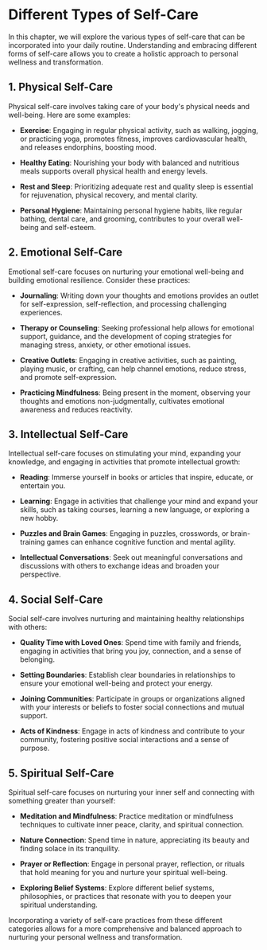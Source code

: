 Different Types of Self-Care
=====================================

In this chapter, we will explore the various types of self-care that can be incorporated into your daily routine. Understanding and embracing different forms of self-care allows you to create a holistic approach to personal wellness and transformation.

1\. Physical Self-Care
---------------------

Physical self-care involves taking care of your body's physical needs and well-being. Here are some examples:

* **Exercise**: Engaging in regular physical activity, such as walking, jogging, or practicing yoga, promotes fitness, improves cardiovascular health, and releases endorphins, boosting mood.

* **Healthy Eating**: Nourishing your body with balanced and nutritious meals supports overall physical health and energy levels.

* **Rest and Sleep**: Prioritizing adequate rest and quality sleep is essential for rejuvenation, physical recovery, and mental clarity.

* **Personal Hygiene**: Maintaining personal hygiene habits, like regular bathing, dental care, and grooming, contributes to your overall well-being and self-esteem.

2\. Emotional Self-Care
----------------------

Emotional self-care focuses on nurturing your emotional well-being and building emotional resilience. Consider these practices:

* **Journaling**: Writing down your thoughts and emotions provides an outlet for self-expression, self-reflection, and processing challenging experiences.

* **Therapy or Counseling**: Seeking professional help allows for emotional support, guidance, and the development of coping strategies for managing stress, anxiety, or other emotional issues.

* **Creative Outlets**: Engaging in creative activities, such as painting, playing music, or crafting, can help channel emotions, reduce stress, and promote self-expression.

* **Practicing Mindfulness**: Being present in the moment, observing your thoughts and emotions non-judgmentally, cultivates emotional awareness and reduces reactivity.

3\. Intellectual Self-Care
-------------------------

Intellectual self-care focuses on stimulating your mind, expanding your knowledge, and engaging in activities that promote intellectual growth:

* **Reading**: Immerse yourself in books or articles that inspire, educate, or entertain you.

* **Learning**: Engage in activities that challenge your mind and expand your skills, such as taking courses, learning a new language, or exploring a new hobby.

* **Puzzles and Brain Games**: Engaging in puzzles, crosswords, or brain-training games can enhance cognitive function and mental agility.

* **Intellectual Conversations**: Seek out meaningful conversations and discussions with others to exchange ideas and broaden your perspective.

4\. Social Self-Care
-------------------

Social self-care involves nurturing and maintaining healthy relationships with others:

* **Quality Time with Loved Ones**: Spend time with family and friends, engaging in activities that bring you joy, connection, and a sense of belonging.

* **Setting Boundaries**: Establish clear boundaries in relationships to ensure your emotional well-being and protect your energy.

* **Joining Communities**: Participate in groups or organizations aligned with your interests or beliefs to foster social connections and mutual support.

* **Acts of Kindness**: Engage in acts of kindness and contribute to your community, fostering positive social interactions and a sense of purpose.

5\. Spiritual Self-Care
----------------------

Spiritual self-care focuses on nurturing your inner self and connecting with something greater than yourself:

* **Meditation and Mindfulness**: Practice meditation or mindfulness techniques to cultivate inner peace, clarity, and spiritual connection.

* **Nature Connection**: Spend time in nature, appreciating its beauty and finding solace in its tranquility.

* **Prayer or Reflection**: Engage in personal prayer, reflection, or rituals that hold meaning for you and nurture your spiritual well-being.

* **Exploring Belief Systems**: Explore different belief systems, philosophies, or practices that resonate with you to deepen your spiritual understanding.

Incorporating a variety of self-care practices from these different categories allows for a more comprehensive and balanced approach to nurturing your personal wellness and transformation.

